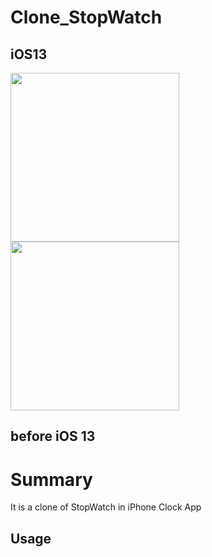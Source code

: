 # Clone_StopWatch

## iOS13

<img src="https://user-images.githubusercontent.com/43462166/74788534-5ed98400-52f5-11ea-9d00-13b611f7f148.PNG" width="270"><img src="https://user-images.githubusercontent.com/43462166/74788573-7b75bc00-52f5-11ea-9be9-086e152a6d8c.PNG" width="270">

## before iOS 13

# Summary



It is a clone of StopWatch in iPhone Clock App

## Usage

